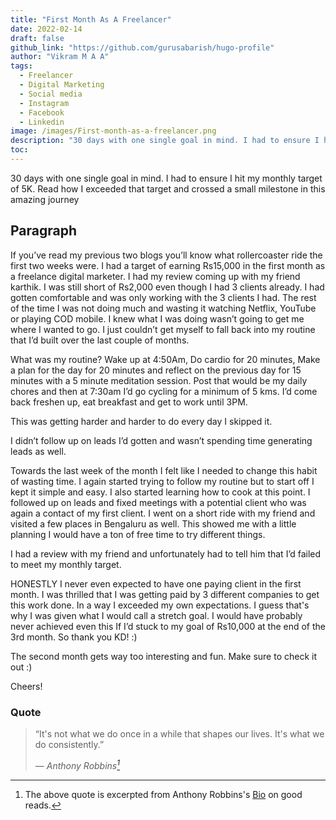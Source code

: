 ```yaml
---
title: "First Month As A Freelancer"
date: 2022-02-14
draft: false
github_link: "https://github.com/gurusabarish/hugo-profile"
author: "Vikram M A A"
tags:
  - Freelancer
  - Digital Marketing
  - Social media
  - Instagram
  - Facebook
  - Linkedin
image: /images/First-month-as-a-freelancer.png
description: "30 days with one single goal in mind. I had to ensure I hit my monthly target of 5K. Read how I exceeded that target and crossed a small milestone in this amazing journey."
toc: 
---
```

30 days with one single goal in mind. I had to ensure I hit my monthly target of 5K. Read how I exceeded that target and crossed a small milestone in this amazing journey
<!--more-->

## Paragraph

If you’ve read my previous two blogs you’ll know what rollercoaster ride the first two weeks were. I had a target of earning Rs15,000 in the first month as a freelance digital marketer. I had my review coming up with my friend karthik. I was still short of Rs2,000 even though I had 3 clients already. I had gotten comfortable and was only working with the 3 clients I had. The rest of the time I was not doing much and wasting it watching Netflix, YouTube or playing COD mobile. I knew what I was doing wasn’t going to get me where I wanted to go. I just couldn’t get myself to fall back into my routine that I’d built over the last couple of months.

What was my routine?
Wake up at 4:50Am, Do cardio for 20 minutes, Make a plan for the day for 20 minutes and reflect on the previous day for 15 minutes with a 5 minute meditation session. Post that would be my daily chores and then at 7:30am I’d go cycling for a minimum of 5 kms. I’d come back freshen up, eat breakfast and get to work until 3PM.

This was getting harder and harder to do every day I skipped it.

I didn’t follow up on leads I’d gotten and wasn’t spending time generating leads as well.

Towards the last week of the month I felt like I needed to change this habit of wasting time. I again started trying to follow my routine but to start off I kept it simple and easy. I also started learning how to cook at this point. I followed up on leads and fixed meetings with a potential client who was again a contact of my first client.
I went on a short ride with my friend and visited a few places in Bengaluru as well. This showed me with a little planning I would have a ton of free time to try different things.

I had a review with my friend and unfortunately had to tell him that I’d failed to meet my monthly target.

HONESTLY I never even expected to have one paying client in the first month. I was thrilled that I was getting paid by 3 different companies to get this work done. In a way I exceeded my own expectations. I guess that's why I was given what I would call a stretch goal. I would have probably never achieved even this If I’d stuck to my goal of Rs10,000 at the end of the 3rd month. So thank you KD! :)

The second month gets way too interesting and fun. Make sure to check it out :)

Cheers!




### Quote


> “It's not what we do once in a while that shapes our lives. It's what we do consistently.”</p>
> — <cite>Anthony Robbins[^1]</cite>


[^1]: The above quote is excerpted from Anthony Robbins's [Bio](https://www.goodreads.com/author/show/5627.Anthony_Robbins) on good reads.


